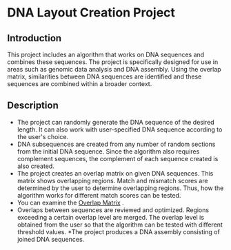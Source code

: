 # DNA Layout Creation Project
## Introduction

This project includes an algorithm that works on DNA sequences and combines these sequences. The project is specifically designed for use in areas such as genomic data analysis and DNA assembly. Using the overlap matrix, similarities between DNA sequences are identified and these sequences are combined within a broader context.

## Description
* The project can randomly generate the DNA sequence of the desired length. It can also work with user-specified DNA sequence according to the user's choice.
* DNA subsequences are created from any number of random sections from the initial DNA sequence. Since the algorithm also requires complement sequences, the complement of each sequence created is also created.
* The project creates an overlap matrix on given DNA sequences. This matrix shows overlapping regions. Match and mismatch scores are determined by the user to determine overlapping regions. Thus, how the algorithm works for different match scores can be tested.
* You can examine the [Overlap Matrix](./overlapMatrisi.txt) .
* Overlaps between sequences are reviewed and optimized. Regions exceeding a certain overlap level are merged. The overlap level is obtained from the user so that the algorithm can be tested with different threshold values.
*The project produces a DNA assembly consisting of joined DNA sequences.
